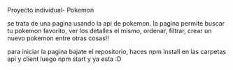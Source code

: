 Proyecto individual- Pokemon

se trata de una pagina usando la api de pokemon. la pagina permite buscar tu pokemon favorito, ver los detalles el mismo, ordenar, filtrar, crear un nuevo pokemon entre otras cosas!!

para iniciar la pagina bajate el repositorio, haces npm install en las carpetas api y client luego npm start y ya esta :D
